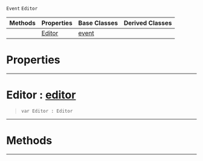  `Event` `Editor`



|Methods|Properties|Base Classes|Derived Classes|
|---|---|---|---|
| |[ Editor](https://github.com/zeroengineteam/ZeroDocs/code_reference/class_reference/editorevent.markdown#editor-zero-engine-docum)|[event](https://github.com/zeroengineteam/ZeroDocs/code_reference/class_reference/event.markdown)| |


 #  Properties


---  
 #  Editor : [editor](https://github.com/zeroengineteam/ZeroDocs/code_reference/class_reference/editor.markdown)

> 
> ``` lang=cpp, name=Zilch
> var Editor : Editor


---  
 #  Methods


---  
 

 